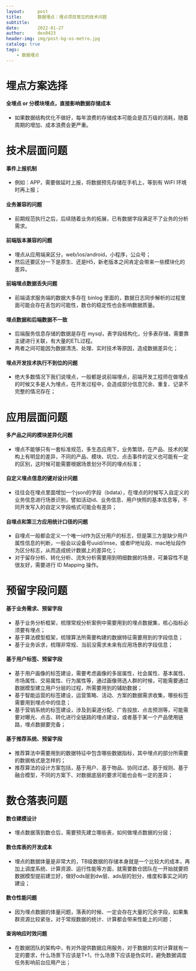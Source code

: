 ```yaml
---
layout:     post
title:      数据埋点：埋点项目常见的技术问题
subtitle:   
date:       2022-01-27
author:     dex0423
header-img: img/post-bg-os-metro.jpg
catalog: true
tags:
    - 数据埋点
---
```



# 埋点方案选择

#### 全埋点 or 分模块埋点，直接影响数据存储成本

- 如果数据结构优化不做好，每年浪费的存储成本可能会是百万级的消耗，随着周期的增加、成本浪费会更严重。

# 技术层面问题

#### 事件上报机制

- 例如：APP，需要做延时上报，将数据预先存储在手机上，等到有 WIFI 环境时再上报；

#### 业务兼容的问题

- 前期规范执行之后，后续随着业务的拓展，已有数据字段满足不了业务的分析需求。

#### 前端版本兼容的问题

- 埋点从应用端来区分，web/ios/android，小程序，公众号；
- 然后还要区分一下是原生、还是H5，新老版本之间肯定会带来一些模块化的差异。

#### 前端埋点数据丢失问题

- 前端请求服务端的数据大多存在 binlog 里面的，数据日志同步解析的过程里面可能会存在丢包的可能性，数仓的稳定性也会影响数据质量。

#### 埋点数据和后端数据不一致

- 后端服务信息存储的数据是存在 mysql，表字段结构化，分多表存储，需要靠主键进行关联，有大量的ETL过程。
- 两者之间可能因为数据清洗、处理、实时技术等原因，造成数据差异化；

#### 埋点开发技术执行不到位的问题

- 绝大多数情况下我们说埋点，一般都是说前端埋点，前端开发工程师在做埋点的时候又多是人为埋点，在开发过程中，会造成部分信息冗余、重复、记录不完整的情况存在；

# 应用层面问题

#### 多产品之间的模块差异化问题

- 埋点不能够只有一套标准规范，多生态应用下，业务繁琐，在产品、技术的架构上有明显的差异，不同的产品、模块、坑位、点击事件的定义也可能有一定的区别，这时候可能需要根据场景划分不同的埋点标准；

#### 自定义埋点信息的键对设计问题

- 往往会在埋点里面增加一个json的字段（bdata），在埋点的时候写入自定义的业务信息进行场景识别，譬如活动id、业务信息、用户快照的基本信息等，不同开发写入的自定义字段格式可能会有差异；

#### 自埋点和第三方应用统计口径的问题

- 自埋点一般都会定义一个唯一id作为区分用户的标志，但是第三方是缺少用户属性信息的判断，一般会以设备号uuid/imse，或者IP地址段、mac地址段作为区分标志，从而造成统计数据上的差异化；
- 对于留存分析、转化分析、流失分析需要用到明细数据的场景，可兼容性不是很友好，需要进行 ID Mapping 操作。

# 预留字段问题

#### 基于业务需求、预留字段

- 基于业务分析框架，梳理常规分析案例中需要用到的埋点数据集，核心指标必须要有埋点；
- 基于算法模型框架，梳理算法所需要构建的数据特征需要用到的字段信息；
- 基于业务诉求，梳理非常规、当前没需求未来有应用场景的字段信息；

#### 基于用户标签、预留字段

- 基于用户画像的标签建设，需要考虑画像的多层属性，社会属性、基本属性、市场属性、交易属性、行为属性等，通过画像筛选人群的时候，可能需要通过数据模型建立用户分层的过程，所需要用到的辅助数据；
- 基于智能运营的标签建设，运营策略、活动、方案的数据需求收集，哪些标签需要用到埋点中的信息；
- 基于营销系统的标签建设，涉及到渠道分配、广告投放、点击预测等，可能需要对曝光、点击、转化进行全链路的埋点建设，或者基于某一个产品使用链路，埋点数据要完备；

#### 基于推荐系统、预留字段

- 推荐算法中需要用到的数据特征中包含哪些数据指标，其中埋点的部分所需要的数据格式是怎样的；
- 推荐算法的设计方案包括，基于用户、基于物品、协同过滤、基于规则、基于融合模型，不同的方案下、对数据底层的要求可能也会有一定的差异；

# 数仓落表问题

#### 数仓建模设计

- 埋点数据落到数仓后，需要预先建立哪些表，如何做埋点数据的分层；

#### 数仓库表的开发成本

- 埋点的数据体量是非常大的，TB级数据的存储本身就是一个比较大的成本，再加上调度系统、计算资源、运行性能等方面，就需要数仓团队在一开始就要把数据模型提前建立好，做好ods层到dw层、ads层的划分，维度和事实之间的建设；

#### 数仓性能问题

- 因为埋点数据的体量问题，落表的时候、一定会存在大量的冗余字段，如果集群资源比较紧张，对于常规数据的统计、计算都会带来性能上的问题；

#### 查询响应时效问题

- 在数据团队的架构中，有对外提供数据应用服务，对于数据的实时计算就有一定的要求，什么场景下应该是T+1，什么场景下应该是伪实时，避免数据调度任务影响前台应用产出；


